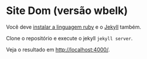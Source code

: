 # Site Dom (versão wbelk)

Você deve [instalar a linguagem ruby](http://www.devfuria.com.br/linux/cookbook/ruby-on-rails/)
e o [Jekyll](http://jekyllrb.com/) também.
   
Clone o repositório e execute o jekyll `jekyll server`.

Veja o resultado em [http://localhost:4000/](http://localhost:4000/).